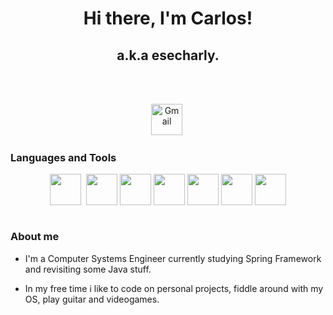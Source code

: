 <p>
    <h1 align="center">Hi there, I'm Carlos!</h1>
    <h2 align="center">a.k.a esecharly.</h2>
</p>
<br>

<p align="center">
    <br>
    <a href="mailto:ing.carlos.ayala.96@gmail.com"><img src="https://cdn-icons-png.flaticon.com/512/281/281769.png" width="50" alt="Gmail"/></a>&nbsp;
    <br>
</p>

### Languages and Tools

<div align="center">
    <img align="center" src="https://cdn-icons-png.flaticon.com/512/5968/5968292.png" width="50">&nbsp;
    <img align="center" src="https://cdn-icons-png.flaticon.com/512/5968/5968332.png" width="50">
    <img align="center" src="https://cdn-icons-png.flaticon.com/512/226/226777.png" width="50">
    <img align="center" src="https://cdn-icons-png.flaticon.com/512/732/732190.png" width="50">
    <img align="center" src="https://cdn-icons-png.flaticon.com/512/732/732212.png" width="50">
    <img align="center" src="https://cdn-icons-png.flaticon.com/512/5968/5968672.png" width="50">
    <img align="center" src="https://cdn-icons-png.flaticon.com/512/919/919836.png" width="50">
</div>
<br>


### About me

- I'm a Computer Systems Engineer currently studying Spring Framework and revisiting some Java stuff.

- In my free time i like to code on personal projects, fiddle around with my OS, play guitar and videogames.

